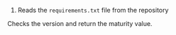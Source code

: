 1. Reads the `requirements.txt` file from the repository

Checks the version and return the maturity value. 